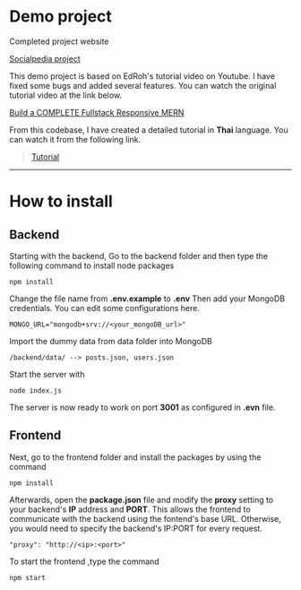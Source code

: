 # Demo project
Completed project website

[Socialpedia project](https://social-mern-image-nhvl2sce2q-as.a.run.app/)

This demo project is based on EdRoh's tutorial video on Youtube. I have fixed some bugs and added several features. You can watch the original tutorial video at the link below.

[Build a COMPLETE Fullstack Responsive MERN](https://www.youtube.com/watch?v=K8YELRmUb5o)

From this codebase, I have created a detailed tutorial in **Thai** language. You can watch it from the following link.

> [Tutorial](https://youtu.be/BdgSbmS4_qg)

---
# How to install
## **Backend**
Starting with the backend, Go to the backend folder and then type the following command to install node packages

    npm install
    
Change the file name from  **.env.example** to **.env**
Then add your MongoDB credentials. You can edit some configurations here.

    MONGO_URL="mongodb+srv://<your_mongoDB_url>"

Import the dummy data from data folder into MongoDB

    /backend/data/ --> posts.json, users.json

Start the server with

    node index.js

The server is now ready to work on port **3001** as configured in **.evn** file.

## **Frontend**
Next, go to the frontend folder and install the packages by using the command 

    npm install

Afterwards, open the **package.json** file and modify the **proxy** setting to your backend's **IP** address and **PORT**. This allows the frontend to communicate with the backend using the fontend's base URL. Otherwise, you would need to specify the backend's IP:PORT for every request.

    "proxy": "http://<ip>:<port>"

To start the frontend ,type the command

    npm start
